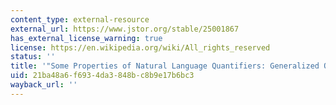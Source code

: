 ```yaml
---
content_type: external-resource
external_url: https://www.jstor.org/stable/25001867
has_external_license_warning: true
license: https://en.wikipedia.org/wiki/All_rights_reserved
status: ''
title: '"Some Properties of Natural Language Quantifiers: Generalized Quantifier Theory."'
uid: 21ba48a6-f693-4da3-848b-c8b9e17b6bc3
wayback_url: ''
---
```


